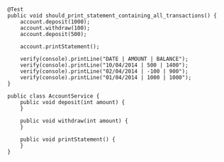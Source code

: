     @Test
    public void should_print_statement_containing_all_transactions() {
        account.deposit(1000);
        account.withdraw(100);
        account.deposit(500);

        account.printStatement();

        verify(console).printLine("DATE | AMOUNT | BALANCE");
        verify(console).printLine("10/04/2014 | 500 | 1400");
        verify(console).printLine("02/04/2014 | -100 | 900");
        verify(console).printLine("01/04/2014 | 1000 | 1000");
    }

    public class AccountService {
        public void deposit(int amount) {
        }

        public void withdraw(int amount) {
        }

        public void printStatement() {
        }
    }